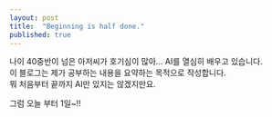 ```yaml
---
layout: post
title:  "Beginning is half done."
published: true
---
```

나이 40중반이 넘은 아저씨가 
호기심이 많아... AI를 열심히 배우고 있습니다.  
이 블로그는 제가 공부하는 내용을 요약하는 목적으로 작성합니다.  
뭐 처음부터 끝까지 AI만 있지는 않겠지만요.  
  
그럼 오늘 부터 1일~!!  

